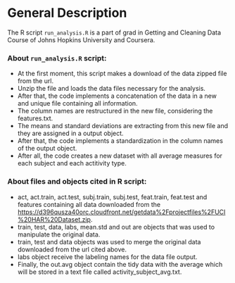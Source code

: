# General Description

The R script `run_analysis.R` is a part of grad in Getting and Cleaning Data Course
of Johns Hopkins University and Coursera. 

### About `run_analysis.R` script:

* At the first moment, this script makes a download of the data zipped file from the url.
* Unzip the file and loads the data files necessary for the analysis.
* After that, the code implements a concatenation of the data in a new and unique file 
containing all information.
* The column names are restructured in the new file, considering the features.txt.
* The means and standard deviations are extracting from this new file and they 
are assigned in a output object.
* After that, the code implements a standardization in the column names of the output
object.
* After all, the code creates a new dataset with all average measures for each subject and 
each actitivity type.

### About files and objects cited in R script:

* act, act.train, act.test, subj.train, subj.test, feat.train, feat.test and features containing
all data downloaded from the https://d396qusza40orc.cloudfront.net/getdata%2Fprojectfiles%2FUCI%20HAR%20Dataset.zip.
* train, test, data, labs, mean.std and out are objects that was used to manipulate the original data.
* train, test and data objects was used to merge the original data downloaded from the url cited above.
* labs object receive the labeling names for the data file output.
* Finally, the out.avg object contain the tidy data with the average which will be stored in a text file
called activity_subject_avg.txt.



